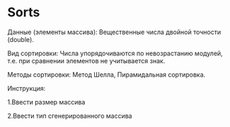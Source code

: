 # Sorts
Данные (элементы массива): Вещественные числа двойной точности (double).

Вид сортировки: Числа упорядочиваются по невозрастанию модулей, т.е. при сравнении элементов не учитывается
знак.

Методы сортировки: Метод Шелла, Пирамидальная сортировка.

Инструкция:

1.Ввести размер массива

2.Ввести тип сгенерированного массива
